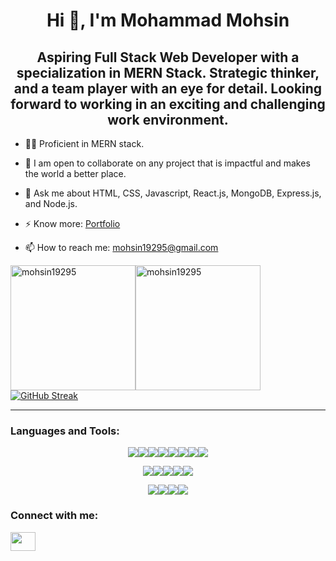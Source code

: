 <h1 align="center">Hi 👋, I'm Mohammad Mohsin</h1>
<h2 align="center">Aspiring Full Stack Web Developer with a specialization in MERN Stack. Strategic thinker, and a team player with an eye for detail. Looking forward to working in an exciting and challenging work environment.</h2>

- 👨‍💻 Proficient in MERN stack. 

- 🤝 I am open to collaborate on any project that is impactful and makes the world a better place.

- 💬 Ask me about HTML, CSS, Javascript, React.js, MongoDB, Express.js, and Node.js.

- ⚡ Know more: <a target='_blank' href='https://mmohsin.netlify.app/'>Portfolio</a>

- 📫 How to reach me: mohsin19295@gmail.com

<img src="https://github-readme-stats.vercel.app/api/top-langs?username=mohsin19295&show_icons=true&locale=en&layout=compact&bg_color=151515&text_color=daf7dc&title_color=daf7dc" height="200px" alt="mohsin19295"/><img src="https://github-readme-stats.vercel.app/api?username=mohsin19295&&show_icons=true&title_color=ffffff&icon_color=bb2acf&text_color=daf7dc&bg_color=151515" height="200px" alt="mohsin19295"/>
[![GitHub Streak](https://streak-stats.demolab.com?user=mohsin19295&theme=dark)](https://git.io/streak-stats)

---

<h3 align="left">Languages and Tools:</h3>
<p align="center"><img src="https://img.shields.io/badge/-HTML5-E34F26?style=for-the-badge&logo=html5&logoColor=white"/><img src="https://img.shields.io/badge/-CSS3-1572B6?style=for-the-badge&logo=css3&logoColor=white"/><img src="https://img.shields.io/badge/-JavaScript-eed718?style=for-the-badge&logo=javascript&logoColor=ffffff"/><img src="https://img.shields.io/badge/React-20232A?style=for-the-badge&logo=react&logoColor=61DAFB"/><img src="https://img.shields.io/badge/-Redux-764abc?style=for-the-badge&logo=redux&logoColor=white"/><img src="https://img.shields.io/badge/-Node.js-3C873A?style=for-the-badge&logo=Node.js&logoColor=white"/><img src="https://img.shields.io/badge/Express.js-000000?style=for-the-badge&logo=express&logoColor=white"/><img src="https://img.shields.io/badge/-MongoDB-4DB33D?style=for-the-badge&logo=mongodb&logoColor=FFFFFF"/></p><p align="center"><img src="https://img.shields.io/badge/firebase-ffca28?style=for-the-badge&logo=firebase&logoColor=black"/><img src="https://img.shields.io/badge/jQuery-0769AD?style=for-the-badge&logo=jquery&logoColor=white"/><img src="https://img.shields.io/badge/Tailwind_CSS-38B2AC?style=for-the-badge&logo=tailwind-css&logoColor=white"/><img src="https://img.shields.io/badge/Material%20UI-007FFF?style=for-the-badge&logo=mui&logoColor=white"/><img src="https://img.shields.io/badge/Bootstrap-563D7C?style=for-the-badge&logo=bootstrap&logoColor=white"/></p><p align="center"><img src="https://img.shields.io/badge/Jira-0052CC?style=for-the-badge&logo=Jira&logoColor=white"/><img src="https://img.shields.io/badge/Postman-FF6C37?style=for-the-badge&logo=Postman&logoColor=white"/><img src="http://img.shields.io/badge/-Git-F1502F?style=for-the-badge&logo=git&logoColor=FFFFFF"/><img src="https://img.shields.io/badge/Linux-FCC624?style=for-the-badge&logo=linux&logoColor=black"/></p>


<h3 align="left">Connect with me:</h3>
<p align="left"><a href="https://linkedin.com/in/mohsin19295" target="blank"><img align="center" src="https://raw.githubusercontent.com/rahuldkjain/github-profile-readme-generator/master/src/images/icons/Social/linked-in-alt.svg" height="30" width="40" /></a></p>
